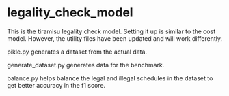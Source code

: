 # legality_check_model
This is the tiramisu legality check model. Setting it up is similar to the cost model. However, the utility files have been updated and will work differently. 

pikle.py generates a dataset from the actual data. 

generate_dataset.py generates data for the benchmark.

balance.py helps balance the legal and illegal schedules in the dataset to get better accuracy in the f1 score.
